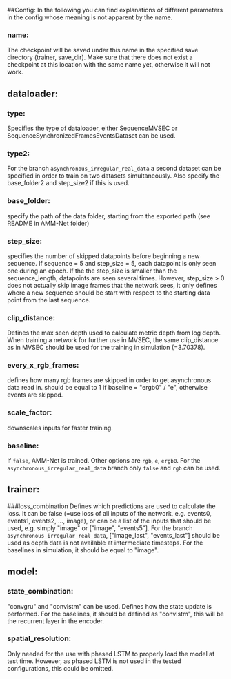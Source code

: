 ##Config:
In the following you can find explanations of different parameters in the config whose meaning is not apparent by the name.

### name: 
The checkpoint will be saved under this name in the specified save directory (trainer, save_dir). Make sure that there does not exist a checkpoint at this location with the same name yet, otherwise it will not work.

## dataloader:
### type:
Specifies the type of dataloader, either SequenceMVSEC or SequenceSynchronizedFramesEventsDataset can be used.
### type2:
For the branch `asynchronous_irregular_real_data` a second dataset can be specified in order to train on two datasets simultaneously. Also specify the base_folder2 and step_size2 if this is used.
### base_folder:
specify the path of the data folder, starting from the exported path (see README in AMM-Net folder)
### step_size:
specifies the number of skipped datapoints before beginning a new sequence. If sequence = 5 and step_size = 5, each datapoint is only seen one during an epoch. If the the step_size is smaller than the sequence_length, datapoints are seen several times. However, step_size > 0 does not actually skip image frames that the network sees, it only defines where a new sequence should be start with respect to the starting data point from the last sequence.
### clip_distance:
Defines the max seen depth used to calculate metric depth from log depth. When training a network for further use in MVSEC, the same clip_distance as in MVSEC should be used for the training in simulation (=3.70378).
### every_x_rgb_frames:
defines how many rgb frames are skipped in order to get asynchronous data read in. should be equal to 1 if baseline = "ergb0" / "e", otherwise events are skipped.

### scale_factor:
downscales inputs for faster training. 
### baseline:
If `false`, AMM-Net is trained. Other options are `rgb`, `e`, `ergb0`. For the `asynchronous_irregular_real_data` branch only `false` and `rgb` can be used.


## trainer:
###loss_combination 
Defines which predictions are used to calculate the loss. It can be false (=use loss of all inputs of the network, e.g. events0, events1, events2, ..., image), or can be a list of the inputs that should be used, e.g. simply "image" or ["image", "events5"].
For the branch `asynchronous_irregular_real_data`, ["image_last", "events_last"] should be used as depth data is not available at intermediate timesteps.
For the baselines in simulation, it should be equal to "image".
## model:
### state_combination:
"convgru" and "convlstm" can be used. Defines how the state update is performed.
For the baselines, it should be defined as "convlstm", this will be the recurrent layer in the encoder.
### spatial_resolution:
Only needed for the use with phased LSTM to properly load the model at test time. However, as phased LSTM is not used in the tested configurations, this could be omitted.
